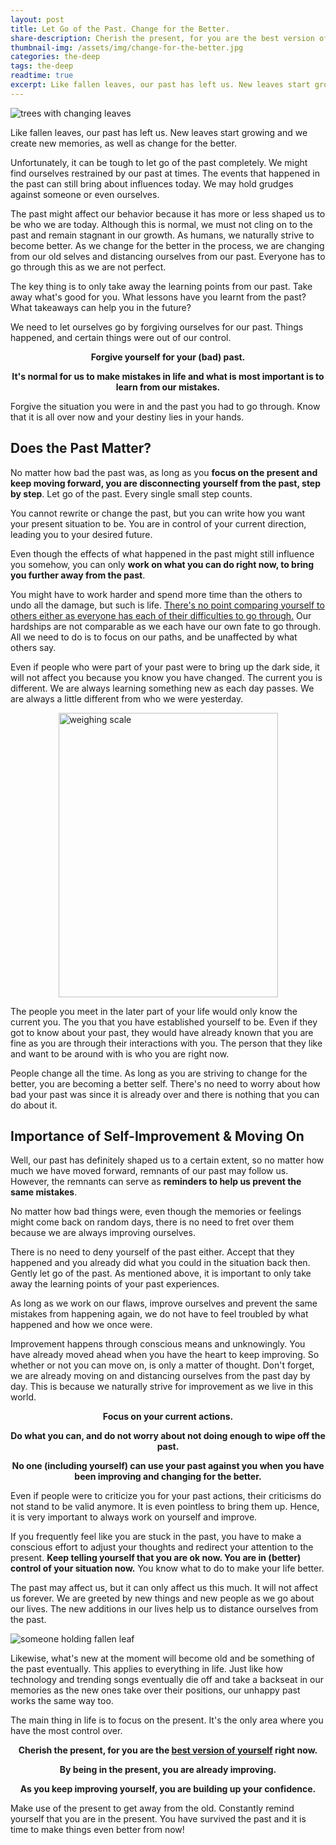 ```yaml
---
layout: post
title: Let Go of the Past. Change for the Better.
share-description: Cherish the present, for you are the best version of yourself in the present. You are disconnecting yourself from the past by being in the present. Work on what you can do right now, to bring you further away from the past.
thumbnail-img: /assets/img/change-for-the-better.jpg
categories: the-deep
tags: the-deep
readtime: true
excerpt: Like fallen leaves, our past has left us. New leaves start growing and we create new memories, as well as change for the better. Unfortunately, it can be tough to let go of the past completely. We might find ourselves restrained by our past at times. The events that happened in the past can still bring about influences today. We may hold grudges against someone or even ourselves.
---
```


![trees with changing leaves](/assets/img/change-for-the-better.jpg)

Like fallen leaves, our past has left us. New leaves start growing and we create new memories, as well as change for the better.

Unfortunately, it can be tough to let go of the past completely. We might find ourselves restrained by our past at times. The events that happened in the past can still bring about influences today. We may hold grudges against someone or even ourselves.

The past might affect our behavior because it has more or less shaped us to be who we are today. Although this is normal, we must not cling on to the past and remain stagnant in our growth. As humans, we naturally strive to become better. As we change for the better in the process, we are changing from our old selves and distancing ourselves from our past. Everyone has to go through this as we are not perfect.

The key thing is to only take away the learning points from our past. Take away what's good for you. What lessons have you learnt from the past? What takeaways can help you in the future?

We need to let ourselves go by forgiving ourselves for our past. Things happened, and certain things were out of our control.

<div style="text-align:center; font-weight:bold;">
<p>Forgive yourself for your (bad) past.</p>
<p>It's normal for us to make mistakes in life and what is most important is to learn from our mistakes.</p>
</div>

Forgive the situation you were in and the past you had to go through. Know that it is all over now and your destiny lies in your hands.

## Does the Past Matter?

No matter how bad the past was, as long as you **focus on the present and keep moving forward, you are disconnecting yourself from the past, step by step**. Let go of the past. Every single small step counts. 

You cannot rewrite or change the past, but you can write how you want your present situation to be. You are in control of your current direction, leading you to your desired future.

Even though the effects of what happened in the past might still influence you somehow, you can only **work on what you can do right now, to bring you further away from the past**.

You might have to work harder and spend more time than the others to undo all the damage, but such is life. [There's no point comparing yourself to others either as everyone has each of their difficulties to go through.](https://sliceofpower.com/2023-03-01-why-its-pointless-to-compare-yourself-to-others/) Our hardships are not comparable as we each have our own fate to go through. All we need to do is to focus on our paths, and be unaffected by what others say.

Even if people who were part of your past were to bring up the dark side, it will not affect you because you know you have changed. The current you is different. We are always learning something new as each day passes. We are always a little different from who we were yesterday.

<img src="https://images.pexels.com/photos/2494693/pexels-photo-2494693.jpeg?auto=compress&cs=tinysrgb&w=1260&h=750&dpr=2" alt="weighing scale" style="width:351px; height:455px; display: block; margin: 0 auto;">

The people you meet in the later part of your life would only know the current you. The you that you have established yourself to be. Even if they got to know about your past, they would have already known that you are fine as you are through their interactions with you. The person that they like and want to be around with is who you are right now. 

People change all the time. As long as you are striving to change for the better, you are becoming a better self. There's no need to worry about how bad your past was since it is already over and there is nothing that you can do about it.

## Importance of Self-Improvement & Moving On

Well, our past has definitely shaped us to a certain extent, so no matter how much we have moved forward, remnants of our past may follow us. However, the remnants can serve as **reminders to help us prevent the same mistakes**.

No matter how bad things were, even though the memories or feelings might come back on random days, there is no need to fret over them because we are always improving ourselves.

There is no need to deny yourself of the past either. Accept that they happened and you already did what you could in the situation back then. Gently let go of the past. As mentioned above, it is important to only take away the learning points of your past experiences.

As long as we work on our flaws, improve ourselves and prevent the same mistakes from happening again, we do not have to feel troubled by what happened and how we once were.

Improvement happens through conscious means and unknowingly. You have already moved ahead when you have the heart to keep improving. So whether or not you can move on, is only a matter of thought. Don't forget, we are already moving on and distancing ourselves from the past day by day. This is because we naturally strive for improvement as we live in this world.

<div style="text-align:center; font-weight:bold;">
<p>Focus on your current actions.</p>
<p>Do what you can, and do not worry about not doing enough to wipe off the past.</p>
<p>No one (including yourself) can use your past against you when you have been improving and changing for the better.</p>
</div>

Even if people were to criticize you for your past actions, their criticisms do not stand to be valid anymore. It is even pointless to bring them up. Hence, it is very important to always work on yourself and improve.

If you frequently feel like you are stuck in the past, you have to make a conscious effort to adjust your thoughts and redirect your attention to the present. **Keep telling yourself that you are ok now. You are in (better) control of your situation now.** You know what to do to make your life better.

The past may affect us, but it can only affect us this much. It will not affect us forever. We are greeted by new things and new people as we go about our lives. The new additions in our lives help us to distance ourselves from the past.

![someone holding fallen leaf](https://images.pexels.com/photos/290617/pexels-photo-290617.jpeg)

Likewise, what's new at the moment will become old and be something of the past eventually. This applies to everything in life. Just like how technology and trending songs eventually die off and take a backseat in our memories as the new ones take over their positions, our unhappy past works the same way too.

The main thing in life is to focus on the present. It's the only area where you have the most control over.

<div style="text-align:center; font-weight:bold;">
<p>Cherish the present, for you are the <u>best version of yourself</u> right now.</p>
<p>By being in the present, you are already improving.</p>
<p>As you keep improving yourself, you are building up your confidence.</p>
</div>

Make use of the present to get away from the old. Constantly remind yourself that you are in the present. You have survived the past and it is time to make things even better from now!
